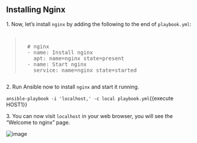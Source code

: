 
## Installing Nginx

1\. Now, let’s install `nginx` by adding the following to the end of `playbook.yml`:

<pre class="file" data-filename="playbook.yml"><blockquote>
  # nginx
  - name: Install nginx
    apt: name=nginx state=present
  - name: Start nginx
    service: name=nginx state=started
</blockquote></pre>


2\. Run Ansible now to install `nginx` and start it running.

`ansible-playbook -i 'localhost,' -c local playbook.yml`{{execute HOST1}}

3\. You can now visit `localhost` in your web browser, you will see the “Welcome to nginx” page.

![image](https://user-images.githubusercontent.com/21102559/32392705-0895e2d2-c0ad-11e7-8d23-1bdcf4f379b0.png)
